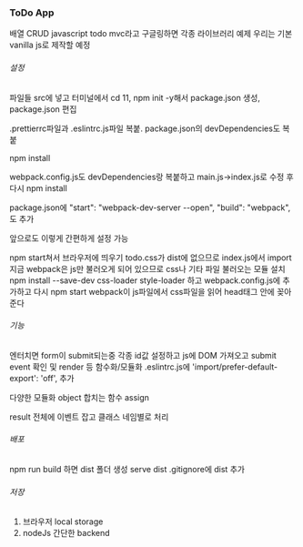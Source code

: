 ### ToDo App

배열 CRUD
javascript todo mvc라고 구글링하면 각종 라이브러리 예제
우리는 기본 vanilla js로 제작할 예정

###### 설정

파일들 src에 넣고 터미널에서 cd 11, npm init -y해서 package.json 생성, package.json 편집

.prettierrc파일과 .eslintrc.js파일 복붙. package.json의 devDependencies도 복붙

npm install

webpack.config.js도 devDependencies랑 복붙하고 main.js→index.js로 수정 후 다시 npm install

package.json에
"start": "webpack-dev-server --open",
"build": "webpack",도 추가

앞으로도 이렇게 간편하게 설정 가능

npm start쳐서 브라우저에 띄우기
todo.css가 dist에 없으므로 index.js에서 import
지금 webpack은 js만 불러오게 되어 있으므로 css나 기타 파일 불러오는 모듈 설치 npm install --save-dev css-loader style-loader 하고 webpack.config.js에 추가하고 다시 npm start
webpack이 js파일에서 css파일을 읽어 head태그 안에 꽂아준다

###### 기능

엔터치면 form이 submit되는중
각종 id값 설정하고 js에 DOM 가져오고
submit event 확인 및 render 등 함수화/모듈화
.eslintrc.js에 'import/prefer-default-export': 'off', 추가

다양한 모듈화
object 합치는 함수 assign

result 전체에 이벤트 잡고 클래스 네임별로 처리

###### 배포

npm run build 하면 dist 폴더 생성
serve dist
.gitignore에 dist 추가

###### 저장

1. 브라우저 local storage
2. nodeJs 간단한 backend
